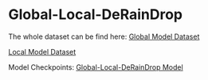 # Global-Local-DeRainDrop


The whole dataset can be find here:
[Global Model Dataset](https://github.com/rui1996/DeRaindrop)

[Local Model Dataset](https://drive.google.com/drive/folders/1S4Yzd6frPftYFKUxkEfd0o2Kx5gWI4i0usp=drive_link)


Model Checkpoints:
[Global-Local-DeRainDrop Model](https://drive.google.com/file/d/1MnUhLolF_WMIZZJe99SCFfPQ3fKLjIxK/view?usp=drive_link)
